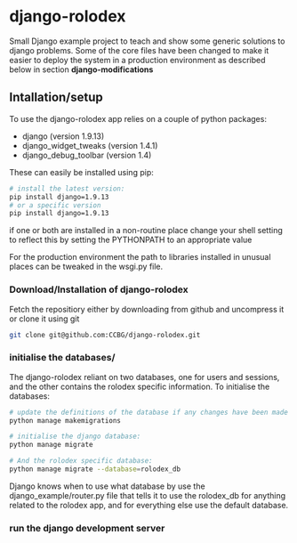 # django-rolodex

Small Django example project to teach and show some generic solutions to django problems. Some of the core files have been changed to make it easier to deploy the system in a production environment as described below in section **django-modifications**


## Intallation/setup

To use the django-rolodex app relies on a couple of python packages:

* django (version 1.9.13)
* django_widget_tweaks (version 1.4.1)
* django_debug_toolbar (version 1.4)

These can easily be installed using pip:
``` bash
# install the latest version:
pip install django=1.9.13
# or a specific version
pip install django=1.9.13
```

if one or both are installed in a non-routine place change your shell setting to reflect this by setting the PYTHONPATH to an appropriate value

For the production environment the path to libraries installed in unusual places can be tweaked in the wsgi.py file.

### Download/Installation of django-rolodex

Fetch the repositiory either by downloading from github and uncompress it or clone it using git

``` bash
git clone git@github.com:CCBG/django-rolodex.git
```


### initialise the databases/

The django-rolodex reliant on two databases, one for users and sessions, and the other contains the rolodex specific information. To initialise the databases:

```bash
# update the definitions of the database if any changes have been made
python manage makemigrations

# initialise the django database:
python manage migrate

# And the rolodex specific database:
python manage migrate --database=rolodex_db

```

Django knows when to use what database by use the django_example/router.py file that tells it to use the rolodex_db for anything related to the rolodex app, and for everything else use the default database.

### run the django development server
